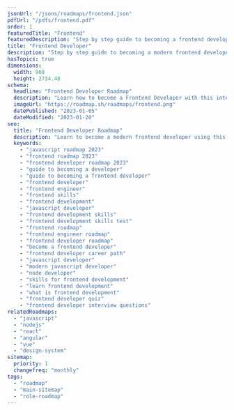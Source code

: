 ```yaml
---
jsonUrl: "/jsons/roadmaps/frontend.json"
pdfUrl: "/pdfs/frontend.pdf"
order: 1
featuredTitle: "Frontend"
featuredDescription: "Step by step guide to becoming a frontend developer in 2023"
title: "Frontend Developer"
description: "Step by step guide to becoming a modern frontend developer in 2023"
hasTopics: true
dimensions:
  width: 968
  height: 2734.48
schema:
  headline: "Frontend Developer Roadmap"
  description: "Learn how to become a Frontend Developer with this interactive step by step guide in 2023. We also have resources and short descriptions attached to the roadmap items so you can get everything you want to learn in one place."
  imageUrl: "https://roadmap.sh/roadmaps/frontend.png"
  datePublished: "2023-01-05"
  dateModified: "2023-01-20"
seo:
  title: "Frontend Developer Roadmap"
  description: "Learn to become a modern frontend developer using this roadmap. Community driven, articles, resources, guides, interview questions, quizzes for modern frontend development."
  keywords:
    - "javascript roadmap 2023"
    - "frontend roadmap 2023"
    - "frontend developer roadmap 2023"
    - "guide to becoming a developer"
    - "guide to becoming a frontend developer"
    - "frontend developer"
    - "frontend engineer"
    - "frontend skills"
    - "frontend development"
    - "javascript developer"
    - "frontend development skills"
    - "frontend development skills test"
    - "frontend roadmap"
    - "frontend engineer roadmap"
    - "frontend developer roadmap"
    - "become a frontend developer"
    - "frontend developer career path"
    - "javascript developer"
    - "modern javascript developer"
    - "node developer"
    - "skills for frontend development"
    - "learn frontend development"
    - "what is frontend development"
    - "frontend developer quiz"
    - "frontend developer interview questions"
relatedRoadmaps:
  - "javascript"
  - "nodejs"
  - "react"
  - "angular"
  - "vue"
  - "design-system"
sitemap:
  priority: 1
  changefreq: "monthly"
tags:
  - "roadmap"
  - "main-sitemap"
  - "role-roadmap"
---
```


